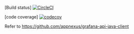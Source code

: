 [Build status] [![CircleCI](https://circleci.com/gh/ohmrefresh/grafana-api.svg?style=svg)](https://circleci.com/gh/ohmrefresh/grafana-api)

[code coverage] [![codecov](https://codecov.io/gh/ohmrefresh/grafana-api/branch/master/graph/badge.svg)](https://codecov.io/gh/ohmrefresh/grafana-api)

Refer to https://github.com/appnexus/grafana-api-java-client
